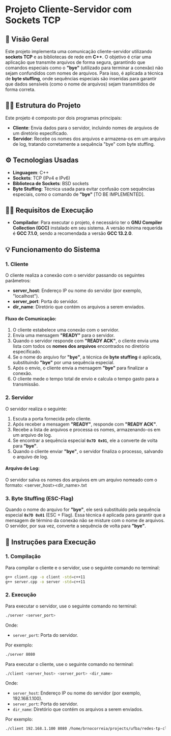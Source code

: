 # **Projeto Cliente-Servidor com Sockets TCP**

## 📖 **Visão Geral**

Este projeto implementa uma comunicação cliente-servidor utilizando **sockets TCP** e as bibliotecas de rede em **C++**. O objetivo é criar uma aplicação que transmite arquivos de forma segura, garantindo que comandos especiais como o **"bye"** (utilizado para terminar a conexão) não sejam confundidos com nomes de arquivos. Para isso, é aplicada a técnica de **byte stuffing**, onde sequências especiais são inseridas para garantir que dados sensíveis (como o nome de arquivos) sejam transmitidos de forma correta.

## 🧑‍💻 **Estrutura do Projeto**

Este projeto é composto por dois programas principais:

- **Cliente**: Envia dados para o servidor, incluindo nomes de arquivos de um diretório especificado.
- **Servidor**: Recebe os nomes dos arquivos e armazena-os em um arquivo de log, tratando corretamente a sequência "bye" com byte stuffing.

## ⚙️ **Tecnologias Usadas**

- **Linguagem**: C++
- **Sockets**: TCP (IPv4 e IPv6)
- **Biblioteca de Sockets**: BSD sockets
- **Byte Stuffing**: Técnica usada para evitar confusão com sequências especiais, como o comando de **"bye"** [TO BE IMPLEMENTED].

## 🧑‍💻 **Requisitos de Execução**

- **Compilador**: Para executar o projeto, é necessário ter o **GNU Compiler Collection (GCC)** instalado em seu sistema. A versão mínima requerida é **GCC 7.1.0**, sendo a recomendada a versão **GCC 13.2.0**.

## 💡 **Funcionamento do Sistema**

### 1. **Cliente**

O cliente realiza a conexão com o servidor passando os seguintes parâmetros:

- **server_host**: Endereço IP ou nome do servidor (por exemplo, "localhost").
- **server_port**: Porta do servidor.
- **dir_name**: Diretório que contém os arquivos a serem enviados.

#### Fluxo de Comunicação:

1. O cliente estabelece uma conexão com o servidor.
2. Envia uma mensagem **"READY"** para o servidor.
3. Quando o servidor responde com **"READY ACK"**, o cliente envia uma lista com todos os **nomes dos arquivos** encontrados no diretório especificado.
4. Se o nome do arquivo for **"bye"**, a técnica de **byte stuffing** é aplicada, substituindo **"bye"** por uma sequência especial.
5. Após o envio, o cliente envia a mensagem **"bye"** para finalizar a conexão.
6. O cliente mede o tempo total de envio e calcula o tempo gasto para a transmissão.

### 2. **Servidor**

O servidor realiza o seguinte:

1. Escuta a porta fornecida pelo cliente.
2. Após receber a mensagem **"READY"**, responde com **"READY ACK"**.
3. Recebe a lista de arquivos e processa os nomes, armazenando-os em um arquivo de log.
4. Se encontrar a sequência especial **`0x7D 0x01`**, ele a converte de volta para **"bye"**.
5. Quando o cliente enviar **"bye"**, o servidor finaliza o processo, salvando o arquivo de log.

#### **Arquivo de Log**:

O servidor salva os nomes dos arquivos em um arquivo nomeado com o formato: <server_host><dir_name>.txt

### 3. **Byte Stuffing (ESC-Flag)**

Quando o nome do arquivo for **"bye"**, ele será substituído pela sequência especial **`0x7D 0x01`** (ESC + Flag). Essa técnica é aplicada para garantir que a mensagem de término da conexão não se misture com o nome de arquivos. O servidor, por sua vez, converte a sequência de volta para **"bye"**.

## 🚀 **Instruções para Execução**

### **1. Compilação**

Para compilar o cliente e o servidor, use o seguinte comando no terminal:

```bash
g++ client.cpp -o client -std=c++11
g++ server.cpp -o server -std=c++11
```

### 2. **Execução**

Para executar o servidor, use o seguinte comando no terminal:

```bash
./server <server_port>
```

Onde:

- `server_port`: Porta do servidor.

Por exemplo:

```bash
./server 8080
```

Para executar o cliente, use o seguinte comando no terminal:

```bash
./client <server_host> <server_port> <dir_name>
```

Onde:

- `server_host`: Endereço IP ou nome do servidor (por exemplo, 192.168.1.100).
- `server_port`: Porta do servidor.
- `dir_name`: Diretório que contém os arquivos a serem enviados.

Por exemplo:

```bash
./client 192.168.1.100 8080 /home/brnocorreia/projects/ufba/redes-tp-cloud
```
